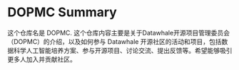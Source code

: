 # DOPMC Summary

这个仓库名是 DOPMC. 这个仓库内容主要是关于Datawhale开源项目管理委员会（DOPMC）的介绍，以及如何参与 Datawhale 开源社区的活动和项目，包括数据科学人工智能培养方案、参与开源项目、讨论交流、提出反馈等。希望能够吸引更多人加入并贡献社区。
